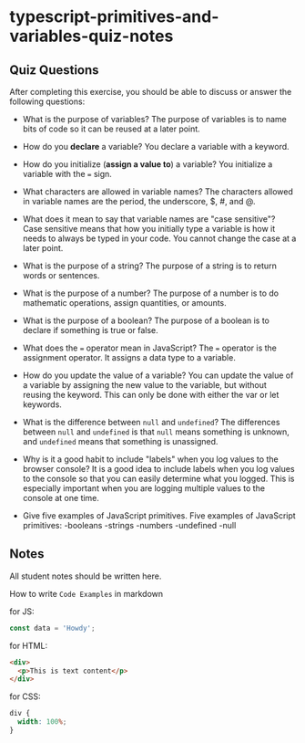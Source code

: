 # typescript-primitives-and-variables-quiz-notes

## Quiz Questions

After completing this exercise, you should be able to discuss or answer the following questions:

- What is the purpose of variables?
  The purpose of variables is to name bits of code so it can be reused at a later point.

- How do you **declare** a variable?
  You declare a variable with a keyword.

- How do you initialize (**assign a value to**) a variable?
  You initialize a variable with the `=` sign.

- What characters are allowed in variable names?
  The characters allowed in variable names are the period, the underscore, $, #, and @.

- What does it mean to say that variable names are "case sensitive"?
  Case sensitive means that how you initially type a variable is how it needs to always be typed in your code. You cannot change the case at a later point.

- What is the purpose of a string?
  The purpose of a string is to return words or sentences.

- What is the purpose of a number?
  The purpose of a number is to do mathematic operations, assign quantities, or amounts.

- What is the purpose of a boolean?
  The purpose of a boolean is to declare if something is true or false.

- What does the `=` operator mean in JavaScript?
  The `=` operator is the assignment operator. It assigns a data type to a variable.

- How do you update the value of a variable?
  You can update the value of a variable by assigning the new value to the variable, but without reusing the keyword. This can only be done with either the var or let
  keywords.

- What is the difference between `null` and `undefined`?
  The differences between `null` and `undefined` is that `null` means something is unknown, and `undefined` means that something is unassigned.

- Why is it a good habit to include "labels" when you log values to the browser console?
  It is a good idea to include labels when you log values to the console so that you can easily determine what you logged. This is especially important when you are logging multiple values
  to the console at one time.

- Give five examples of JavaScript primitives.
  Five examples of JavaScript primitives:
  -booleans
  -strings
  -numbers
  -undefined
  -null

## Notes

All student notes should be written here.

How to write `Code Examples` in markdown

for JS:

```javascript
const data = 'Howdy';
```

for HTML:

```html
<div>
  <p>This is text content</p>
</div>
```

for CSS:

```css
div {
  width: 100%;
}
```
